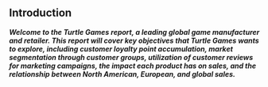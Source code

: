 ## Introduction
***Welcome to the Turtle Games report, a leading global game manufacturer and retailer. This report will cover key objectives that Turtle Games wants to explore, including customer loyalty point accumulation, market segmentation through customer groups, utilization of customer reviews for marketing campaigns, the impact each product has on sales, and the relationship between North American, European, and global sales.***

